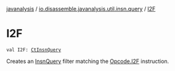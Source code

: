 [javanalysis](../index.md) / [io.disassemble.javanalysis.util.insn.query](index.md) / [I2F](./-i2-f.md)

# I2F

`val I2F: `[`CtInsnQuery`](-ct-insn-query/index.md)

Creates an [InsnQuery](-insn-query/index.md) filter matching the [Opcode.I2F](#) instruction.

